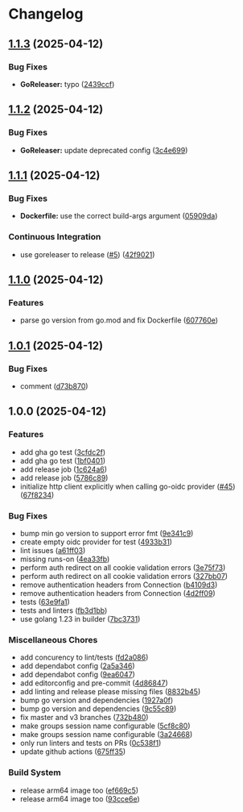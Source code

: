 # Changelog

## [1.1.3](https://github.com/kidager/traefik-forward-auth/compare/v1.1.2...v1.1.3) (2025-04-12)


### Bug Fixes

* **GoReleaser:** typo ([2439ccf](https://github.com/kidager/traefik-forward-auth/commit/2439ccf2ad24b5b1a292c6e9d29bc39575f3a19c))

## [1.1.2](https://github.com/kidager/traefik-forward-auth/compare/v1.1.1...v1.1.2) (2025-04-12)


### Bug Fixes

* **GoReleaser:** update deprecated config ([3c4e699](https://github.com/kidager/traefik-forward-auth/commit/3c4e69903f202d3699591e63c10d74fb7b4dc124))

## [1.1.1](https://github.com/kidager/traefik-forward-auth/compare/v1.1.0...v1.1.1) (2025-04-12)


### Bug Fixes

* **Dockerfile:** use the correct build-args argument ([05909da](https://github.com/kidager/traefik-forward-auth/commit/05909dac10a9ce70419d8888a031fba6e2ce3257))


### Continuous Integration

* use goreleaser to release ([#5](https://github.com/kidager/traefik-forward-auth/issues/5)) ([42f9021](https://github.com/kidager/traefik-forward-auth/commit/42f9021cfeccf565c811015ec2c6fcb94d4c7082))

## [1.1.0](https://github.com/kidager/traefik-forward-auth/compare/v1.0.1...v1.1.0) (2025-04-12)


### Features

* parse go version from go.mod and fix Dockerfile ([607760e](https://github.com/kidager/traefik-forward-auth/commit/607760e49d581acecf56e42ebdb6f60473683b2d))

## [1.0.1](https://github.com/kidager/traefik-forward-auth/compare/v1.0.0...v1.0.1) (2025-04-12)


### Bug Fixes

* comment ([d73b870](https://github.com/kidager/traefik-forward-auth/commit/d73b870dd58f06b833b3e22356abe2182b7aa64a))

## 1.0.0 (2025-04-12)


### Features

* add gha go test ([3cfdc2f](https://github.com/kidager/traefik-forward-auth/commit/3cfdc2fbc039f69ed87712e24d8ef19fdef01bf9))
* add gha go test ([1bf0401](https://github.com/kidager/traefik-forward-auth/commit/1bf04012d49e50954c4159fb135ce57975ee9eb3))
* add release job ([1c624a6](https://github.com/kidager/traefik-forward-auth/commit/1c624a63655a00db7ffe610b0e96a0177f91c837))
* add release job ([5786c89](https://github.com/kidager/traefik-forward-auth/commit/5786c896f04ddcdb1aee67460cbe87e2493bd8ce))
* initialize http client explicitly when calling go-oidc provider ([#45](https://github.com/kidager/traefik-forward-auth/issues/45)) ([67f8234](https://github.com/kidager/traefik-forward-auth/commit/67f8234f284d15b26eb2bc8d3aa5a064d47c7d19))


### Bug Fixes

* bump min go version to support error fmt ([9e341c9](https://github.com/kidager/traefik-forward-auth/commit/9e341c91fe79edc84008bbbb02ecca88b509e714))
* create empty oidc provider for test ([4933b31](https://github.com/kidager/traefik-forward-auth/commit/4933b314930f70647ad036a261de9cc515f1da32))
* lint issues ([a61ff03](https://github.com/kidager/traefik-forward-auth/commit/a61ff030c89ceba8da09e477620e07fe8c431a4a))
* missing runs-on ([4ea33fb](https://github.com/kidager/traefik-forward-auth/commit/4ea33fbd8e05a9be9e078cbd4ed7b779bb6713e1))
* perform auth redirect on all cookie validation errors ([3e75f73](https://github.com/kidager/traefik-forward-auth/commit/3e75f73a7842fe57b19173e1ab156b5dd2dc30fd))
* perform auth redirect on all cookie validation errors ([327bb07](https://github.com/kidager/traefik-forward-auth/commit/327bb075ff4f627981ad9b167bd932ab87ae92d9))
* remove authentication headers from Connection ([b4109d3](https://github.com/kidager/traefik-forward-auth/commit/b4109d3eeb127c254f28f24e7d5cfce5ecfb1e00))
* remove authentication headers from Connection ([4d2ff09](https://github.com/kidager/traefik-forward-auth/commit/4d2ff096b01123b6ec4edd9b3b177b3decb234cd))
* tests ([63e9fa1](https://github.com/kidager/traefik-forward-auth/commit/63e9fa1da363006f6f4146d64c4cc49eed664a86))
* tests and linters ([fb3d1bb](https://github.com/kidager/traefik-forward-auth/commit/fb3d1bb028eb5846c7c004bf1695b18f4befc193))
* use golang 1.23 in builder ([7bc3731](https://github.com/kidager/traefik-forward-auth/commit/7bc373124b7a86add34079006d8851bcbdca3281))


### Miscellaneous Chores

* add concurency to lint/tests ([fd2a086](https://github.com/kidager/traefik-forward-auth/commit/fd2a08678e07c9b11c67259f9cef5da7a2041a1d))
* add dependabot config ([2a5a346](https://github.com/kidager/traefik-forward-auth/commit/2a5a346d0c284b023515661231159c56adbe079e))
* add dependabot config ([9ea6047](https://github.com/kidager/traefik-forward-auth/commit/9ea604736fbfdcfe743171102e233bdc93d661d9))
* add editorconfig and pre-commit ([4d86847](https://github.com/kidager/traefik-forward-auth/commit/4d868476267171a24b1b55a4857e0f455d9611c4))
* add linting and release please missing files ([8832b45](https://github.com/kidager/traefik-forward-auth/commit/8832b4577c199070d97e8edd9bfe8a5a8e228047))
* bump go version and dependencies ([1927a0f](https://github.com/kidager/traefik-forward-auth/commit/1927a0f8d77a499f8f0b2c6a75e033c1d3d9d846))
* bump go version and dependencies ([9c55c89](https://github.com/kidager/traefik-forward-auth/commit/9c55c8951b772e76d262607b56da699c37fdfdb7))
* fix master and v3 branches ([732b480](https://github.com/kidager/traefik-forward-auth/commit/732b4805a596e920830dccf8b30b6ac8228f3138))
* make groups session name configurable ([5cf8c80](https://github.com/kidager/traefik-forward-auth/commit/5cf8c80b03808debbb979286e1339496e35a6877))
* make groups session name configurable ([3a24668](https://github.com/kidager/traefik-forward-auth/commit/3a2466804c3821c324e203592e98a2304f774a6b))
* only run linters and tests on PRs ([0c538f1](https://github.com/kidager/traefik-forward-auth/commit/0c538f1e727edbc4c984116dcc3657f727f9ce33))
* update github actions ([675ff35](https://github.com/kidager/traefik-forward-auth/commit/675ff35d61993609a40914f15012440add1f6a70))


### Build System

* release arm64 image too ([ef669c5](https://github.com/kidager/traefik-forward-auth/commit/ef669c55776103fa08a99622c371dd65441c2804))
* release arm64 image too ([93cce6e](https://github.com/kidager/traefik-forward-auth/commit/93cce6e22985ba47ba0faf25005019d80b7cc5f2))
